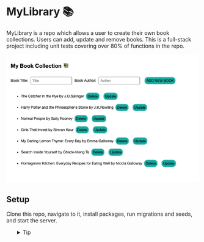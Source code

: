 # MyLibrary 📚

MyLibrary is a repo which allows a user to create their own book collections. Users can add, update and remove books.
This is a full-stack project including unit tests covering over 80% of functions in the repo.

![mylibrary](./server/public/homepage.png)

## Setup

Clone this repo, navigate to it, install packages, run migrations and seeds, and start the server.
  <details style="padding-left: 2em">
    <summary>Tip</summary>

    cd my-library
    npm i
    npm run knex migrate:latest
    npm run knex seed:run
    npm run dev

  </details>
